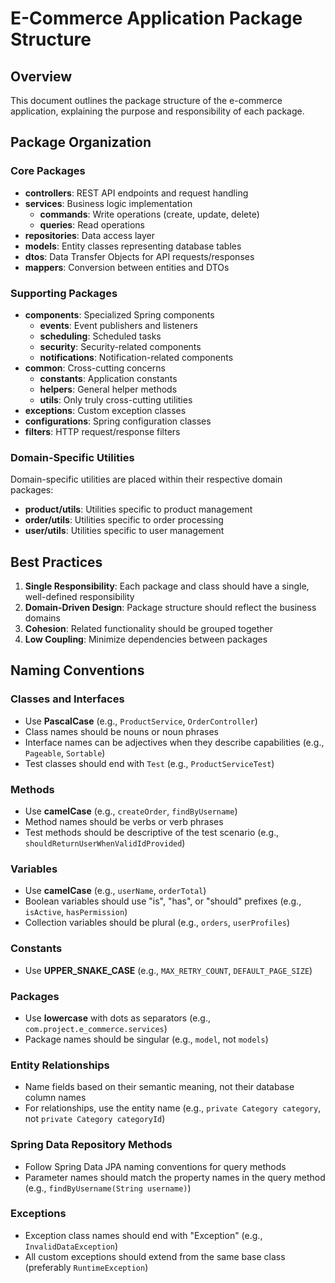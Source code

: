 # E-Commerce Application Package Structure

## Overview

This document outlines the package structure of the e-commerce application, explaining the purpose and responsibility of each package.

## Package Organization

### Core Packages

- **controllers**: REST API endpoints and request handling
- **services**: Business logic implementation
  - **commands**: Write operations (create, update, delete)
  - **queries**: Read operations
- **repositories**: Data access layer
- **models**: Entity classes representing database tables
- **dtos**: Data Transfer Objects for API requests/responses
- **mappers**: Conversion between entities and DTOs

### Supporting Packages

- **components**: Specialized Spring components
  - **events**: Event publishers and listeners
  - **scheduling**: Scheduled tasks
  - **security**: Security-related components
  - **notifications**: Notification-related components
- **common**: Cross-cutting concerns
  - **constants**: Application constants
  - **helpers**: General helper methods
  - **utils**: Only truly cross-cutting utilities
- **exceptions**: Custom exception classes
- **configurations**: Spring configuration classes
- **filters**: HTTP request/response filters

### Domain-Specific Utilities

Domain-specific utilities are placed within their respective domain packages:

- **product/utils**: Utilities specific to product management
- **order/utils**: Utilities specific to order processing
- **user/utils**: Utilities specific to user management

## Best Practices

1. **Single Responsibility**: Each package and class should have a single, well-defined responsibility
2. **Domain-Driven Design**: Package structure should reflect the business domains
3. **Cohesion**: Related functionality should be grouped together
4. **Low Coupling**: Minimize dependencies between packages

## Naming Conventions

### Classes and Interfaces
- Use **PascalCase** (e.g., `ProductService`, `OrderController`)
- Class names should be nouns or noun phrases
- Interface names can be adjectives when they describe capabilities (e.g., `Pageable`, `Sortable`)
- Test classes should end with `Test` (e.g., `ProductServiceTest`)

### Methods
- Use **camelCase** (e.g., `createOrder`, `findByUsername`)
- Method names should be verbs or verb phrases
- Test methods should be descriptive of the test scenario (e.g., `shouldReturnUserWhenValidIdProvided`)

### Variables
- Use **camelCase** (e.g., `userName`, `orderTotal`)
- Boolean variables should use "is", "has", or "should" prefixes (e.g., `isActive`, `hasPermission`)
- Collection variables should be plural (e.g., `orders`, `userProfiles`)

### Constants
- Use **UPPER_SNAKE_CASE** (e.g., `MAX_RETRY_COUNT`, `DEFAULT_PAGE_SIZE`)

### Packages
- Use **lowercase** with dots as separators (e.g., `com.project.e_commerce.services`)
- Package names should be singular (e.g., `model`, not `models`)

### Entity Relationships
- Name fields based on their semantic meaning, not their database column names
- For relationships, use the entity name (e.g., `private Category category`, not `private Category categoryId`)

### Spring Data Repository Methods
- Follow Spring Data JPA naming conventions for query methods
- Parameter names should match the property names in the query method (e.g., `findByUsername(String username)`)

### Exceptions
- Exception class names should end with "Exception" (e.g., `InvalidDataException`)
- All custom exceptions should extend from the same base class (preferably `RuntimeException`)